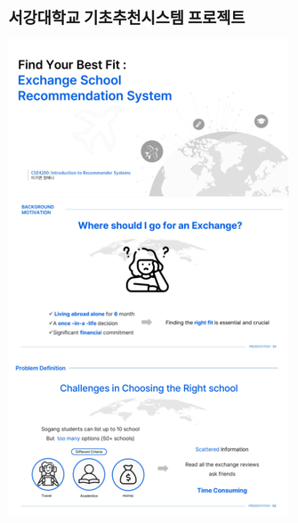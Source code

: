 # 서강대학교 기초추천시스템 프로젝트

![슬라이드 1](images/슬라이드1.JPG)
![슬라이드 1](images/슬라이드2.JPG)
![슬라이드 1](images/슬라이드3.JPG)
